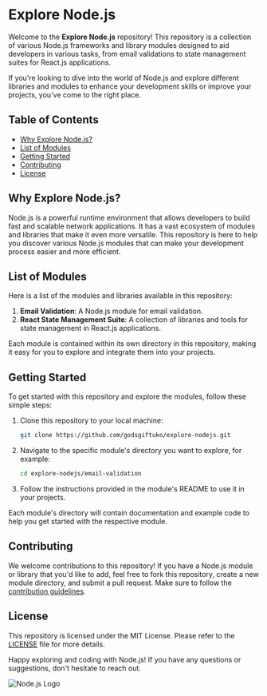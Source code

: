 # Explore Node.js

Welcome to the **Explore Node.js** repository! This repository is a collection of various Node.js frameworks and library modules designed to aid developers in various tasks, from email validations to state management suites for React.js applications.

If you're looking to dive into the world of Node.js and explore different libraries and modules to enhance your development skills or improve your projects, you've come to the right place.

## Table of Contents

- [Why Explore Node.js?](#why-explore-nodejs)
- [List of Modules](#list-of-modules)
- [Getting Started](#getting-started)
- [Contributing](#contributing)
- [License](#license)

## Why Explore Node.js?

Node.js is a powerful runtime environment that allows developers to build fast and scalable network applications. It has a vast ecosystem of modules and libraries that make it even more versatile. This repository is here to help you discover various Node.js modules that can make your development process easier and more efficient.

## List of Modules

Here is a list of the modules and libraries available in this repository:

1. **Email Validation**: A Node.js module for email validation.
2. **React State Management Suite**: A collection of libraries and tools for state management in React.js applications.

Each module is contained within its own directory in this repository, making it easy for you to explore and integrate them into your projects.

## Getting Started

To get started with this repository and explore the modules, follow these simple steps:

1. Clone this repository to your local machine:

   ```bash
   git clone https://github.com/godsgiftuko/explore-nodejs.git
   ```

2. Navigate to the specific module's directory you want to explore, for example:

   ```bash
   cd explore-nodejs/email-validation
   ```

3. Follow the instructions provided in the module's README to use it in your projects.

Each module's directory will contain documentation and example code to help you get started with the respective module.

## Contributing

We welcome contributions to this repository! If you have a Node.js module or library that you'd like to add, feel free to fork this repository, create a new module directory, and submit a pull request. Make sure to follow the [contribution guidelines](CONTRIBUTING.md).

## License

This repository is licensed under the MIT License. Please refer to the [LICENSE](LICENSE) file for more details.

Happy exploring and coding with Node.js! If you have any questions or suggestions, don't hesitate to reach out.

![Node.js Logo](https://nodejs.org/static/images/logo.svg)
